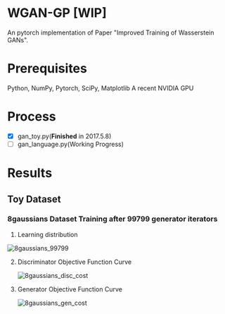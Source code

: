 # WGAN-GP [WIP]
An pytorch implementation of Paper "Improved Training of Wasserstein GANs".

# Prerequisites

Python, NumPy, Pytorch, SciPy, Matplotlib
A recent NVIDIA GPU

# Process

- [x] gan_toy.py(**Finished** in 2017.5.8)
- [ ] gan_language.py(Working Progress)

# Results

## Toy Dataset

### **8gaussians** Dataset Training after **99799 generator iterators** 

1. Learning distribution

![8gaussians_99799](results/8gaussians_99799.jpg)

2. Discriminator Objective Function Curve

   ![8gaussians_disc_cost](results/8gaussians_disc_cost.jpg)

3. Generator Objective Function Curve

   ![8gaussians_gen_cost](results/8gaussians_gen_cost.jpg)